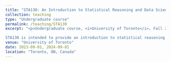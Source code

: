 ```yaml
---
title: "STA130: An Introduction to Statistical Reasoning and Data Science"
collection: teaching
type: "Undergraduate course"
permalink: /teaching/STA130
excerpt: "<p>Undergraduate course, <i>University of Toronto</i>, Fall 2023, Fall 2024 </p>

STA130 is intended to provide an introduction to statistical reasoning in a variety of fields, using a combination of logical thinking, mathematics, computer simulation, and oral and written discussion and analysis, to students considering a program in Statistical Sciences. I TAed this course twice."
venue: "University of Toronto"
date: 2023-09-01, 2024-09-01
location: "Toronto, ON, Canada"
---
```

